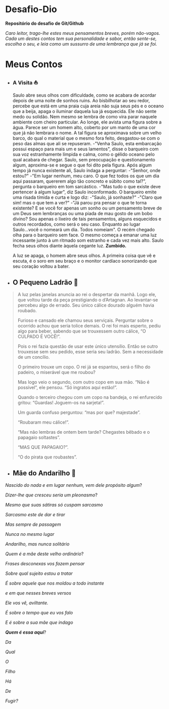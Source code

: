 
# Desafio-Dio
**Repositório do desafio de Git/Github**

_Caro leitor, trago-lhe estes meus pensamentos breves, porém não-vagos. Cada um destes contos tem sua personalidade e sabor, então sente-se, escolha o seu, e leia como um sussurro de uma lembrança que já se foi._

# Meus Contos

- ### A Visita ⛵

   Saulo abre seus olhos com dificuldade, como se acabara de acordar depois de uma noite de sonhos ruins. 
    Ao bisbilhotar ao seu redor, percebe que está em uma praia cuja areia não suja seus pés e o oceano que a beija, apaga o iluminar daquela lua já esquecida. 
    Ele não sente medo ou solidão. Nem mesmo se lembra de como vira parar naquele ambiente com cheiro particular. 
    Ao longe, ele avista uma figura sobre a água. Parece ser um homem alto, coberto por um manto de uma cor que já não lembrara o nome. A tal figura se aproximava sobre um velho barco, do qual o material que o mesmo fora feito, desgastou-se com o peso das almas que ali se repuseram. 
    -"Venha Saulo, esta embarcação possui espaço para mais um e seus lamentos", disse o barqueiro com sua voz estranhamente límpida e calma, como o gélido oceano pelo qual acabara de chegar. 
    Saulo, sem preocupação e questionamento algum, aproxima-se e segue o que foi dito pela figura. 
    Após algum tempo já nunca existente ali, Saulo indaga a perguntar: 
    -"Senhor, onde estou?" 
    -"Em lugar nenhum, meu caro. O que fez todos os que um dia aqui passaram, quererem algo tão concreto e súbito como tal?", pergunta o barqueiro em tom sarcástico. 
    -"Mas tudo o que existe deve pertencer à algum lugar", diz Saulo inconformado. 
    O barqueiro emite uma risada tímida e curta e logo diz: 
    -"Saulo, já sonhaste?" 
    -"Claro que sim! mas o que tem a ver?" 
    -"Já parou pra pensar o que te torna existente? E se você for apenas um sonho ou um pensamento breve de um Deus sem lembranças ou uma piada de mau gosto de um bobo divino? Sou apenas o lixeiro de tais pensamentos, alguns esquecidos e outros recordados, como será o seu caso. Enquanto ao lugar Saulo...você o nomeará um dia. Todos nomeiam". 
    O recém chegado olha para o barqueiro sem face. O mesmo começa a emanar uma luz incessante junto à um ritmado som estranho e cada vez mais alto. Saulo fecha seus olhos diante àquela cegante luz. 
    **Zumbido.**
    
   A luz se apaga, o homem abre seus olhos. A primeira coisa que vê e escuta, é o soro em seu braço e o monitor cardíaco sonorizando que seu coração voltou a bater. 


- ## O Pequeno Ladrão 🍷

 
>  A luz pelas janelas anuncia ao rei o despertar da manhã. Logo ele,
> que voltou tarde da peça prestigiando o d’Artagnan. Ao levantar-se
> percebeu algo de errado. Seu único cálice dourado alguém havia
> roubado.
> 
>  Furioso e cansado ele chamou seus serviçais. Perguntar sobre o
> ocorrido achou que seria tolice demais. O rei foi mais esperto, pediu
> algo para beber, sabendo que se trouxessem outro cálice, “O CULPADO É
> VOCÊ!”.
> 
> Pois o rei fazia questão de usar este único utensílio. Então se outro
> trouxesse sem seu pedido, esse seria seu ladrão. Sem a necessidade de
> um concílio.
> 
>  O primeiro trouxe um copo. O rei já se espantou, será o filho do
> padeiro, o miserável que me roubou?
> 
>  Mas logo veio o segundo, com outro copo em sua mão. “Não é possível”,
> ele pensou. “Só ingratos aqui estão!”.
> 
> Quando o terceiro chegou com um copo na bandeja, o rei enfurecido
> gritou: “Guardas! Joguem-os na sarjeta!”. 
> 
>  Um guarda confuso perguntou: “mas por que? majestade”.  
> 
>  “Roubaram meu cálice!”. 
> 
>  “Mas não lembras de ontem bem tarde? Chegastes bêbado e o papagaio soltastes”.  
> 
>  “MAS QUE PAPAGAIO?”. 
> 
>  “O do pirata que roubastes”.

 
 - ## Mãe do Andarilho 🎒

_Nascido do nada e em lugar nenhum, vem dele propósito algum_? 

_Dizer-lhe que cresceu seria um pleonasmo_? 

_Mesmo que suas sátiras só cuspam sarcasmo_

_Sarcasmo este de dar e tirar_
 
_Mas sempre de passagem_ 

_Nunca no mesmo lugar_

_Andarilho, mas nunca solitário_  

_Quem é a mãe deste velho ordinário_? 

_Frases desconexas vos fazem pensar_ 

_Sobre qual sujeito estou a tratar_ 

_É sobre aquele que nos moldou a todo instante_  

_e em que nesses breves versos_ 

_Ele vos vê, aviltante._

_É sobre o tempo que eu vos falo_

_E é sobre a sua mãe que indago_ 

_**Quem é essa aqui**_? 

_Da_

_Qual_ 

_O_  

_Filho_ 

_Há_ 

_De_ 

_Fugir?_
